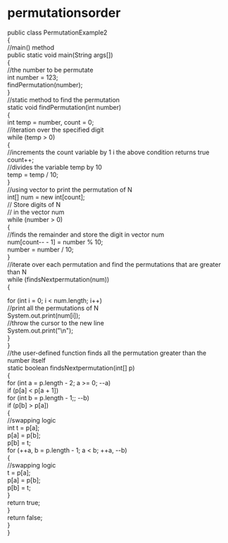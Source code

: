 # permutationsorder
public class PermutationExample2  
{  
//main() method  
public static void main(String args[])   
{  
//the number to be permutate      
int number = 123;  
findPermutation(number);  
}  
//static method to find the permutation  
static void findPermutation(int number)   
{  
int temp = number, count = 0;  
//iteration over the specified digit   
while (temp > 0)   
{  
//increments the count variable by 1 i the above condition returns true      
count++;  
//divides the variable temp by 10  
temp = temp / 10;  
}  
//using vector to print the permutation of N  
int[] num = new int[count];  
// Store digits of N  
// in the vector num  
while (number > 0)  
{  
//finds the remainder and store the digit in vector num  
num[count-- - 1] = number % 10;  
number = number / 10;  
}  
//iterate over each permutation and find the permutations that are greater than N  
while (findsNextpermutation(num))   
{  
  
for (int i = 0; i < num.length; i++)  
//print all the permutations of N  
System.out.print(num[i]);  
//throw the cursor to the new line  
System.out.print("\n");  
}  
}  
//the user-defined function finds all the permutation greater than the number itself  
static boolean findsNextpermutation(int[] p)   
{  
for (int a = p.length - 2; a >= 0; --a)  
if (p[a] < p[a + 1])  
for (int b = p.length - 1;; --b)  
if (p[b] > p[a])   
{  
//swapping logic  
int t = p[a];  
p[a] = p[b];  
p[b] = t;  
for (++a, b = p.length - 1; a < b; ++a, --b)  
{  
//swapping logic  
t = p[a];  
p[a] = p[b];  
p[b] = t;  
}  
return true;  
}  
return false;  
}  
}  
